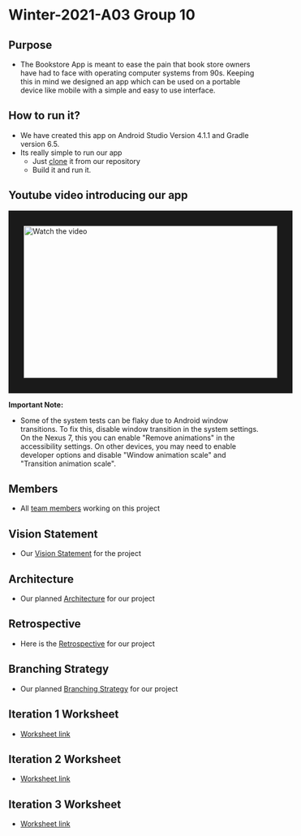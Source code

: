 # Winter-2021-A03 Group 10

## Purpose
- The Bookstore App is meant to ease the pain that book store owners have had to face with operating computer systems from 90s. Keeping this in mind we designed an app which can be used on a portable device like mobile with a simple and easy to use interface.

## How to run it?
- We have created this app on Android Studio Version 4.1.1 and Gradle version 6.5.
- Its really simple to run our app
    - Just [clone](https://github.com/HarshalBhalerao/BookStore-App.git) it from our repository 
    - Build it and run it.

## Youtube video introducing our app
<a href="https://www.youtube.com/watch?v=snwn-OyLOCc" target="_blank">
 <img src="http://img.youtube.com/vi/snwn-OyLOCc/0.jpg" alt="Watch the video" width="500" height="300" border="30" />
</a>

**Important Note:**
- Some of the system tests can be flaky due to Android window transitions. To fix this, disable window transition in the system settings. On the Nexus 7, this you can enable "Remove animations" in the accessibility settings. On other devices, you may need to enable developer options and disable "Window animation scale" and "Transition animation scale".

## Members
- All [team members](https://github.com/HarshalBhalerao/BookStore-App/blob/main/docs/Members.md) working on this project

## Vision Statement
- Our [Vision Statement](https://github.com/HarshalBhalerao/BookStore-App/blob/main/docs/VISION.md) for the project

## Architecture 
- Our planned [Architecture](https://github.com/HarshalBhalerao/BookStore-App/blob/main/docs/architecture.md) for our project

## Retrospective
- Here is the [Retrospective](https://github.com/HarshalBhalerao/BookStore-App/blob/main/docs/retrospective.md) for our project 

## Branching Strategy
- Our planned [Branching Strategy](https://github.com/HarshalBhalerao/BookStore-App/blob/main/docs/BranchingStrategy.md) for our project

## Iteration 1 Worksheet
- [Worksheet link](https://github.com/HarshalBhalerao/BookStore-App/blob/main/docs/i1_worksheet.md)  
 
## Iteration 2 Worksheet
- [Worksheet link](https://github.com/HarshalBhalerao/BookStore-App/blob/main/docs/i2_worksheet.md)  
  
## Iteration 3 Worksheet
- [Worksheet link](https://github.com/HarshalBhalerao/BookStore-App/blob/main/docs/i3_worksheet.md)  
